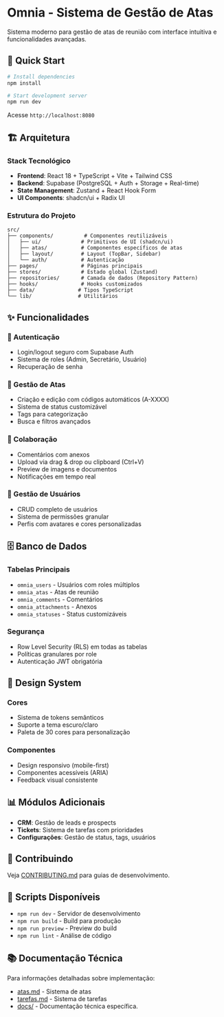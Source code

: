# Omnia - Sistema de Gestão de Atas

Sistema moderno para gestão de atas de reunião com interface intuitiva e funcionalidades avançadas.

## 🚀 Quick Start

```bash
# Install dependencies
npm install

# Start development server
npm run dev
```

Acesse `http://localhost:8080`

## 🏗️ Arquitetura

### Stack Tecnológico
- **Frontend**: React 18 + TypeScript + Vite + Tailwind CSS
- **Backend**: Supabase (PostgreSQL + Auth + Storage + Real-time)
- **State Management**: Zustand + React Hook Form
- **UI Components**: shadcn/ui + Radix UI

### Estrutura do Projeto
```
src/
├── components/          # Componentes reutilizáveis
│   ├── ui/             # Primitivos de UI (shadcn/ui)
│   ├── atas/           # Componentes específicos de atas
│   ├── layout/         # Layout (TopBar, Sidebar)
│   └── auth/           # Autenticação
├── pages/              # Páginas principais
├── stores/             # Estado global (Zustand)
├── repositories/       # Camada de dados (Repository Pattern)
├── hooks/              # Hooks customizados
├── data/              # Tipos TypeScript
└── lib/               # Utilitários
```

## ✨ Funcionalidades

### 🔐 Autenticação
- Login/logout seguro com Supabase Auth
- Sistema de roles (Admin, Secretário, Usuário)
- Recuperação de senha

### 📝 Gestão de Atas
- Criação e edição com códigos automáticos (A-XXXX)
- Sistema de status customizável
- Tags para categorização
- Busca e filtros avançados

### 💬 Colaboração
- Comentários com anexos
- Upload via drag & drop ou clipboard (Ctrl+V)
- Preview de imagens e documentos
- Notificações em tempo real

### 👥 Gestão de Usuários
- CRUD completo de usuários
- Sistema de permissões granular
- Perfis com avatares e cores personalizadas

## 🗄️ Banco de Dados

### Tabelas Principais
- `omnia_users` - Usuários com roles múltiplos
- `omnia_atas` - Atas de reunião
- `omnia_comments` - Comentários
- `omnia_attachments` - Anexos
- `omnia_statuses` - Status customizáveis

### Segurança
- Row Level Security (RLS) em todas as tabelas
- Políticas granulares por role
- Autenticação JWT obrigatória

## 🎨 Design System

### Cores
- Sistema de tokens semânticos
- Suporte a tema escuro/claro
- Paleta de 30 cores para personalização

### Componentes
- Design responsivo (mobile-first)
- Componentes acessíveis (ARIA)
- Feedback visual consistente

## 📊 Módulos Adicionais

- **CRM**: Gestão de leads e prospects
- **Tickets**: Sistema de tarefas com prioridades
- **Configurações**: Gestão de status, tags, usuários

## 🤝 Contribuindo

Veja [CONTRIBUTING.md](CONTRIBUTING.md) para guias de desenvolvimento.

## 🔧 Scripts Disponíveis

- `npm run dev` - Servidor de desenvolvimento
- `npm run build` - Build para produção
- `npm run preview` - Preview do build
- `npm run lint` - Análise de código

## 📚 Documentação Técnica

Para informações detalhadas sobre implementação:
- [atas.md](atas.md) - Sistema de atas
- [tarefas.md](tarefas.md) - Sistema de tarefas
- [docs/](docs/) - Documentação técnica específica.